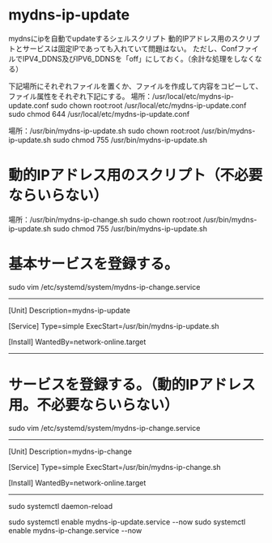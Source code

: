 # mydns-ip-update
mydnsにipを自動でupdateするシェルスクリプト
動的IPアドレス用のスクリプトとサービスは固定IPであっても入れていて問題はない。
ただし、ConfファイルでIPV4_DDNS及びIPV6_DDNSを「off」にしておく。（余計な処理をしなくなる）

下記場所にそれぞれファイルを置くか、ファイルを作成して内容をコピーして、
ファイル属性をそれぞれ下記にする。
場所：/usr/local/etc/mydns-ip-update.conf
sudo chown root:root /usr/local/etc/mydns-ip-update.conf
sudo chmod 644 /usr/local/etc/mydns-ip-update.conf

場所：/usr/bin/mydns-ip-update.sh
sudo chown root:root /usr/bin/mydns-ip-update.sh
sudo chmod 755 /usr/bin/mydns-ip-update.sh

# 動的IPアドレス用のスクリプト（不必要ならいらない）
場所：/usr/bin/mydns-ip-change.sh
sudo chown root:root /usr/bin/mydns-ip-update.sh
sudo chmod 755 /usr/bin/mydns-ip-update.sh

# 基本サービスを登録する。
sudo vim /etc/systemd/system/mydns-ip-change.service

-----------------------------
[Unit]
Description=mydns-ip-update

[Service]
Type=simple
ExecStart=/usr/bin/mydns-ip-update.sh

[Install]
WantedBy=network-online.target

-----------------------------

# サービスを登録する。（動的IPアドレス用。不必要ならいらない）
sudo vim /etc/systemd/system/mydns-ip-change.service

-----------------------------
[Unit]
Description=mydns-ip-change

[Service]
Type=simple
ExecStart=/usr/bin/mydns-ip-change.sh

[Install]
WantedBy=network-online.target

-----------------------------

sudo systemctl daemon-reload

sudo systemctl enable mydns-ip-update.service --now
sudo systemctl enable mydns-ip-change.service --now

